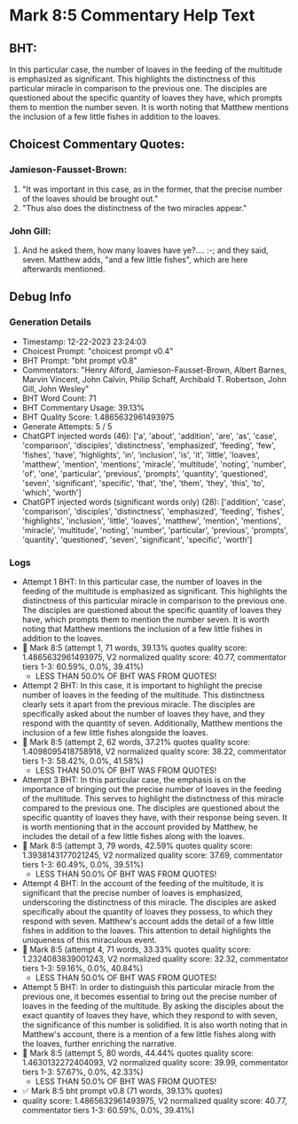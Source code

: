 # Mark 8:5 Commentary Help Text

## BHT:
In this particular case, the number of loaves in the feeding of the multitude is emphasized as significant. This highlights the distinctness of this particular miracle in comparison to the previous one. The disciples are questioned about the specific quantity of loaves they have, which prompts them to mention the number seven. It is worth noting that Matthew mentions the inclusion of a few little fishes in addition to the loaves.

## Choicest Commentary Quotes:
### Jamieson-Fausset-Brown:
1. "It was important in this case, as in the former, that the precise number of the loaves should be brought out."
2. "Thus also does the distinctness of the two miracles appear."

### John Gill:
1. And he asked them, how many loaves have ye?....
 :-;
and they said, seven. Matthew adds, "and a few little fishes", which are here afterwards mentioned.



## Debug Info
### Generation Details
- Timestamp: 12-22-2023 23:24:03
- Choicest Prompt: "choicest prompt v0.4"
- BHT Prompt: "bht prompt v0.8"
- Commentators: "Henry Alford, Jamieson-Fausset-Brown, Albert Barnes, Marvin Vincent, John Calvin, Philip Schaff, Archibald T. Robertson, John Gill, John Wesley"
- BHT Word Count: 71
- BHT Commentary Usage: 39.13%
- BHT Quality Score: 1.4865632961493975
- Generate Attempts: 5 / 5
- ChatGPT injected words (46):
	['a', 'about', 'addition', 'are', 'as', 'case', 'comparison', 'disciples', 'distinctness', 'emphasized', 'feeding', 'few', 'fishes', 'have', 'highlights', 'in', 'inclusion', 'is', 'it', 'little', 'loaves', 'matthew', 'mention', 'mentions', 'miracle', 'multitude', 'noting', 'number', 'of', 'one', 'particular', 'previous', 'prompts', 'quantity', 'questioned', 'seven', 'significant', 'specific', 'that', 'the', 'them', 'they', 'this', 'to', 'which', 'worth']
- ChatGPT injected words (significant words only) (28):
	['addition', 'case', 'comparison', 'disciples', 'distinctness', 'emphasized', 'feeding', 'fishes', 'highlights', 'inclusion', 'little', 'loaves', 'matthew', 'mention', 'mentions', 'miracle', 'multitude', 'noting', 'number', 'particular', 'previous', 'prompts', 'quantity', 'questioned', 'seven', 'significant', 'specific', 'worth']

### Logs
- Attempt 1 BHT: In this particular case, the number of loaves in the feeding of the multitude is emphasized as significant. This highlights the distinctness of this particular miracle in comparison to the previous one. The disciples are questioned about the specific quantity of loaves they have, which prompts them to mention the number seven. It is worth noting that Matthew mentions the inclusion of a few little fishes in addition to the loaves.
- 🔄 Mark 8:5 (attempt 1, 71 words, 39.13% quotes quality score: 1.4865632961493975, V2 normalized quality score: 40.77, commentator tiers 1-3: 60.59%, 0.0%, 39.41%) 
	- LESS THAN 50.0% OF BHT WAS FROM QUOTES!
- Attempt 2 BHT: In this case, it is important to highlight the precise number of loaves in the feeding of the multitude. This distinctness clearly sets it apart from the previous miracle. The disciples are specifically asked about the number of loaves they have, and they respond with the quantity of seven. Additionally, Matthew mentions the inclusion of a few little fishes alongside the loaves.
- 🔄 Mark 8:5 (attempt 2, 62 words, 37.21% quotes quality score: 1.4098095418758918, V2 normalized quality score: 38.22, commentator tiers 1-3: 58.42%, 0.0%, 41.58%) 
	- LESS THAN 50.0% OF BHT WAS FROM QUOTES!
- Attempt 3 BHT: In this particular case, the emphasis is on the importance of bringing out the precise number of loaves in the feeding of the multitude. This serves to highlight the distinctness of this miracle compared to the previous one. The disciples are questioned about the specific quantity of loaves they have, with their response being seven. It is worth mentioning that in the account provided by Matthew, he includes the detail of a few little fishes along with the loaves.
- 🔄 Mark 8:5 (attempt 3, 79 words, 42.59% quotes quality score: 1.3938143177021245, V2 normalized quality score: 37.69, commentator tiers 1-3: 60.49%, 0.0%, 39.51%) 
	- LESS THAN 50.0% OF BHT WAS FROM QUOTES!
- Attempt 4 BHT: In the account of the feeding of the multitude, it is significant that the precise number of loaves is emphasized, underscoring the distinctness of this miracle. The disciples are asked specifically about the quantity of loaves they possess, to which they respond with seven. Matthew's account adds the detail of a few little fishes in addition to the loaves. This attention to detail highlights the uniqueness of this miraculous event.
- 🔄 Mark 8:5 (attempt 4, 71 words, 33.33% quotes quality score: 1.2324083839001243, V2 normalized quality score: 32.32, commentator tiers 1-3: 59.16%, 0.0%, 40.84%) 
	- LESS THAN 50.0% OF BHT WAS FROM QUOTES!
- Attempt 5 BHT: In order to distinguish this particular miracle from the previous one, it becomes essential to bring out the precise number of loaves in the feeding of the multitude. By asking the disciples about the exact quantity of loaves they have, which they respond to with seven, the significance of this number is solidified. It is also worth noting that in Matthew's account, there is a mention of a few little fishes along with the loaves, further enriching the narrative.
- 🔄 Mark 8:5 (attempt 5, 80 words, 44.44% quotes quality score: 1.4630132272404093, V2 normalized quality score: 39.99, commentator tiers 1-3: 57.67%, 0.0%, 42.33%) 
	- LESS THAN 50.0% OF BHT WAS FROM QUOTES!
- ✅ Mark 8:5 bht prompt v0.8 (71 words, 39.13% quotes)
- quality score: 1.4865632961493975, V2 normalized quality score: 40.77, commentator tiers 1-3: 60.59%, 0.0%, 39.41%)
